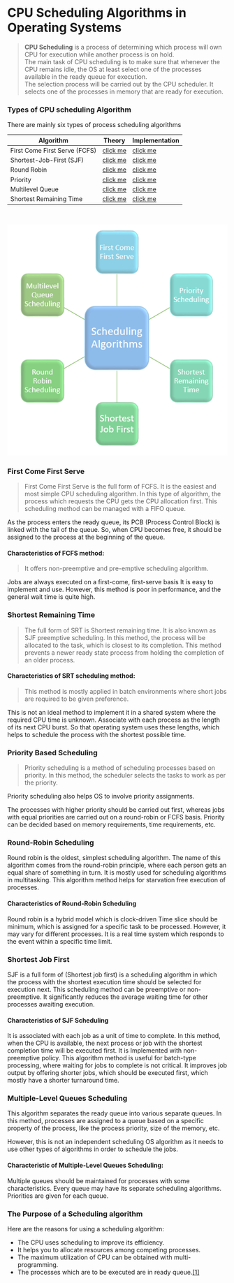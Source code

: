
# CPU Scheduling Algorithms in Operating Systems

> **CPU Scheduling** is a process of determining which process will own CPU for execution while another process is on hold. 
<br> The main task of CPU scheduling is to make sure that whenever the CPU remains idle, the OS at least select one of the processes available in the ready queue for execution. 
<br> The selection process will be carried out by the CPU scheduler. 
It selects one of the processes in memory that are ready for execution.

### Types of CPU scheduling Algorithm
There are mainly six types of process scheduling algorithms

| Algorithm                     | Theory                                                                    | Implementation             |
|-------------------------------|---------------------------------------------------------------------------|----------------------------|
| First Come First Serve (FCFS) | [click me](https://www.guru99.com/fcfs-scheduling.html)                   | [click me](fcfs.py)        |
| Shortest-Job-First (SJF)      | [click me](https://www.guru99.com/shortest-job-first-sjf-scheduling.html) | [click me](sjf.py)         |
| Round Robin                   | [click me](https://www.guru99.com/round-robin-scheduling-example.html)    | [click me](round_robin.py) |
| Priority                      | [click me](https://www.guru99.com/priority-scheduling-program.html)       | [click me](#)              |
| Multilevel Queue              | [click me](#)                                                             | [click me](#)              |
| Shortest Remaining Time       | [click me](#)                                                             | [click me](#)              |


<br>

![Scheduling Algorithms.webp](images%2FScheduling%20Algorithms.webp)

### First Come First Serve

> First Come First Serve is the full form of FCFS. It is the easiest and most simple CPU scheduling algorithm. In this type of algorithm, the process which requests the CPU gets the CPU allocation first. This scheduling method can be managed with a FIFO queue.

As the process enters the ready queue, its PCB (Process Control Block) is linked with the tail of the queue. So, when CPU becomes free, it should be assigned to the process at the beginning of the queue.

#### Characteristics of FCFS method:

> It offers non-preemptive and pre-emptive scheduling algorithm.

Jobs are always executed on a first-come, first-serve basis
It is easy to implement and use.
However, this method is poor in performance, and the general wait time is quite high.

### Shortest Remaining Time

> The full form of SRT is Shortest remaining time. It is also known as SJF preemptive scheduling. In this method, the process will be allocated to the task, which is closest to its completion. This method prevents a newer ready state process from holding the completion of an older process.

#### Characteristics of SRT scheduling method:
> This method is mostly applied in batch environments where short jobs are required to be given preference.

This is not an ideal method to implement it in a shared system where the required CPU time is unknown.
Associate with each process as the length of its next CPU burst. So that operating system uses these lengths, which helps to schedule the process with the shortest possible time.


### Priority Based Scheduling
> Priority scheduling is a method of scheduling processes based on priority. In this method, the scheduler selects the tasks to work as per the priority.

Priority scheduling also helps OS to involve priority assignments. 

The processes with higher priority should be carried out first, whereas jobs with equal priorities are carried out on a round-robin or FCFS basis. Priority can be decided based on memory requirements, time requirements, etc.

### Round-Robin Scheduling
Round robin is the oldest, simplest scheduling algorithm. The name of this algorithm comes from the round-robin principle, where each person gets an equal share of something in turn. It is mostly used for scheduling algorithms in multitasking. This algorithm method helps for starvation free execution of processes.

#### Characteristics of Round-Robin Scheduling
Round robin is a hybrid model which is clock-driven
Time slice should be minimum, which is assigned for a specific task to be processed. However, it may vary for different processes.
It is a real time system which responds to the event within a specific time limit.


### Shortest Job First
SJF is a full form of (Shortest job first) is a scheduling algorithm in which the process with the shortest execution time should be selected for execution next. This scheduling method can be preemptive or non-preemptive. It significantly reduces the average waiting time for other processes awaiting execution.

#### Characteristics of SJF Scheduling
It is associated with each job as a unit of time to complete.
In this method, when the CPU is available, the next process or job with the shortest completion time will be executed first.
It is Implemented with non-preemptive policy.
This algorithm method is useful for batch-type processing, where waiting for jobs to complete is not critical.
It improves job output by offering shorter jobs, which should be executed first, which mostly have a shorter turnaround time.


### Multiple-Level Queues Scheduling
This algorithm separates the ready queue into various separate queues. In this method, processes are assigned to a queue based on a specific property of the process, like the process priority, size of the memory, etc.

However, this is not an independent scheduling OS algorithm as it needs to use other types of algorithms in order to schedule the jobs.

#### Characteristic of Multiple-Level Queues Scheduling:
Multiple queues should be maintained for processes with some characteristics.
Every queue may have its separate scheduling algorithms.
Priorities are given for each queue.


### The Purpose of a Scheduling algorithm
Here are the reasons for using a scheduling algorithm:
* The CPU uses scheduling to improve its efficiency.
* It helps you to allocate resources among competing processes.
* The maximum utilization of CPU can be obtained with multi-programming.
* The processes which are to be executed are in ready queue.[[1]](https://www.guru99.com/cpu-scheduling-algorithms.html)
